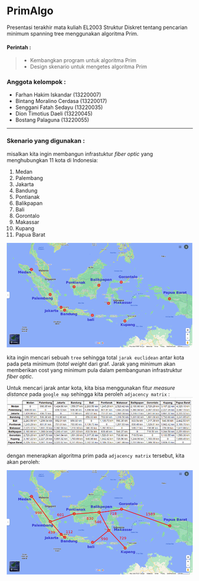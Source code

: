 # PrimAlgo
Presentasi terakhir mata kuliah EL2003 Struktur Diskret tentang pencarian minimum spanning tree menggunakan algoritma Prim.

####   Perintah :
> - Kembangkan program untuk algoritma Prim<br>
> - Design skenario untuk mengetes algoritma Prim

### Anggota kelompok :
- Farhan Hakim Iskandar (13220007)
- Bintang Moralino Cerdasa (13220017)
- Senggani Fatah Sedayu (13220035)
- Dion Timotius Daeli (13220045)
- Bostang Palaguna (13220055)
***
### Skenario yang digunakan :

 misalkan kita ingin membangun infrastuktur _fiber optic_ yang menghubungkan 11 kota di Indonesia:
  1. Medan
  2. Palembang
  3. Jakarta
  4. Bandung
  5. Pontianak
  6. Balikpapan
  7. Bali
  8. Gorontalo
  9. Makassar
  10. Kupang
  11. Papua Barat

![peta 11 kota yang mau dicari MST-nya](https://github.com/bostang/PrimAlgo/blob/main/stepBystep_primIndonesia/step00.png)

kita ingin mencari sebuah `tree` sehingga total `jarak euclidean` antar kota pada peta minimum (_total weight_ dari graf.
Jarak yang minimum akan memberikan cost yang minimum pula dalam pembangunan infrastruktur _fiber optic_.

Untuk mencari jarak antar kota, kita bisa menggunakan fitur _measure distance_ pada `google map` sehingga kita peroleh `adjacency matrix` :
![jarak antar kota](https://github.com/bostang/PrimAlgo/blob/main/dataJarak_kotaIndonesia.png)

dengan menerapkan algoritma prim pada `adjacency matrix` tersebut, kita akan peroleh:

![Minimum spanning tree](https://github.com/bostang/PrimAlgo/blob/main/stepBystep_primIndonesia/step10.png)
